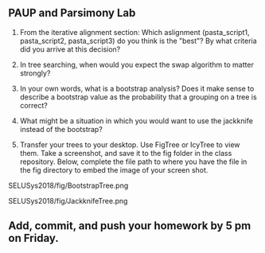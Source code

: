 ## PAUP and Parsimony Lab

1. From the iterative alignment section: Which aslignment (pasta_script1, pasta_script2, pasta_script3) do you think is the "best"? By what criteria did you arrive at this decision? 

2. In tree searching, when would you expect the swap algorithm to matter strongly?

3. In your own words, what is a bootstrap analysis? Does it make sense to describe a bootstrap value as the probability that a grouping on a tree is correct?

4. What might be a situation in which you would want to use the jackknife instead of the bootstrap? 


5. Transfer your trees to your desktop. Use FigTree or IcyTree to view them. Take a screenshot, and save it to the fig folder in the class repository. Below, complete the file path to where you have the file in the fig directory to embed the image of your screen shot. 


SELUSys2018/fig/BootstrapTree.png

SELUSys2018/fig/JackknifeTree.png

## Add, commit, and push your homework by 5 pm on Friday.

